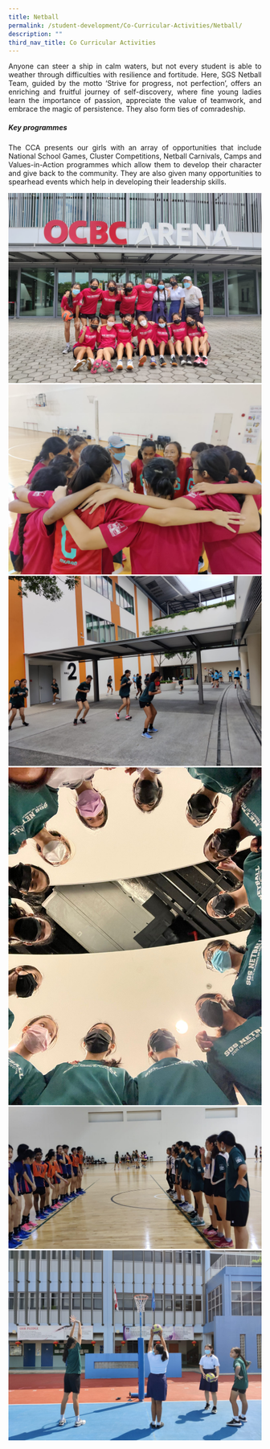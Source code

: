 ```yaml
---
title: Netball
permalink: /student-development/Co-Curricular-Activities/Netball/
description: ""
third_nav_title: Co Curricular Activities
---
```

<p style="text-align: justify;"> Anyone can steer a ship in calm waters, but not every student is able to weather through difficulties with resilience and fortitude. Here, SGS Netball Team, guided by the motto ‘Strive for progress, not perfection’, offers an enriching and fruitful journey of self-discovery, where fine young ladies learn the importance of passion, appreciate the value of teamwork, and embrace the magic of persistence. They also form ties of comradeship.
	
<h5>Key programmes</h5>
	

<p style="text-align: justify;"> The CCA presents our girls with an array of opportunities that include National School Games, Cluster Competitions, Netball Carnivals, Camps and Values-in-Action programmes which allow them to develop their character and give back to the community. They are also given many opportunities to spearhead events which help in developing their leadership skills. </p>
<center>
<img src="/images/CCA%20Netball/Netball%20-%20B%20Division%20National%20School%20Games%202022%201.jpeg">
<br>
<img src="/images/CCA%20Netball/Netball%20-%20B%20Division%20National%20School%20Games%202022%202.jpeg">
<br>
<img src="/images/CCA%20Netball/Netball%20-%20B%20Division%20National%20School%20Games%202022%203.jpeg">
<br>
<img src="/images/CCA%20Netball/Netball%20-%20B%20Division%20National%20School%20Games%202022%204.jpeg">
<br>
<img src="/images/CCA%20Netball/Netball%20-%20C%20Division%20National%20School%20Games%202022.jpeg">
<br>
<img src="/images/CCA%20Netball/Netball%201.jpeg">
</center>